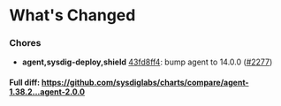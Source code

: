 # What's Changed

### Chores
- **agent,sysdig-deploy,shield** [43fd8ff4](https://github.com/sysdiglabs/charts/commit/43fd8ff4d53320b6330b3921d6fa6e507abb3436): bump agent to 14.0.0 ([#2277](https://github.com/sysdiglabs/charts/issues/2277))
#### Full diff: https://github.com/sysdiglabs/charts/compare/agent-1.38.2...agent-2.0.0
